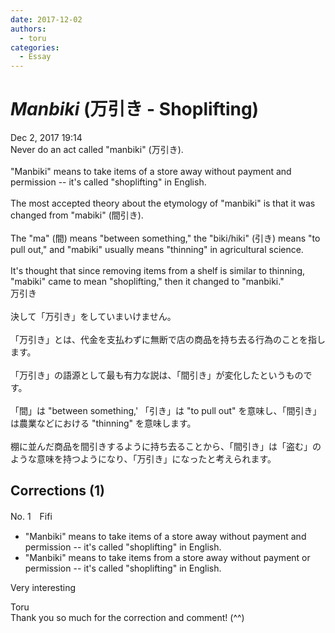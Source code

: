 ```yaml
---
date: 2017-12-02
authors:
  - toru
categories:
  - Essay
---
```


<h1 id="subject_show"><strong><em>Manbiki</strong></em> (万引き - Shoplifting)</h1>
<div class="date">Dec 2, 2017 19:14</div>
<div id="post"><div id="body_show_ori">
Never do an act called "manbiki" (万引き).<br/><br/>"Manbiki" means to take items of a store away without payment and permission -- it's called "shoplifting" in English.<br/><br/>The most accepted theory about the etymology of "manbiki" is that it was changed from "mabiki" (間引き).<br/><br/>The "ma" (間) means "between something," the "biki/hiki" (引き) means "to pull out," and "mabiki" usually means "thinning" in agricultural science.<br/><br/>It's thought that since removing items from a shelf is similar to thinning, "mabiki" came to mean "shoplifting," then it changed to "manbiki." 
</div></div>

<!-- more -->

<div id="post_ja"><div id="body_show_mo">
万引き<br/><br/>決して「万引き」をしていまいけません。<br/><br/>「万引き」とは、代金を支払わずに無断で店の商品を持ち去る行為のことを指します。<br/><br/>「万引き」の語源として最も有力な説は、「間引き」が変化したというものです。<br/><br/>「間」は "between something,' 「引き」は "to pull out" を意味し、「間引き」は農業などにおける "thinning" を意味します。<br/><br/>棚に並んだ商品を間引きするように持ち去ることから、「間引き」は「盗む」のような意味を持つようになり、「万引き」になったと考えられます。
</div></div>

## Corrections (1)
<div id="block"><div class="first_name"> No. 1　<span class="just_name">Fifi</span></div><div id="block2">
<ul class="correction_field">
<li class="incorrect">"Manbiki" means to take items of a store away without payment and permission -- it's called "shoplifting" in English.</li>
<li class="corrected correct">
"Manbiki" means to take items <span class="f_blue">from</span> a store away without payment <span class="f_blue">or</span> permission -- it's called "shoplifting" in English.
</li>
</ul>
<p class="comment_small">
 Very interesting
</p>

</div><div class="name"><span class="just_name">Toru</span><br>
Thank you so much for the correction and comment! (^^)
</div>
</div>
